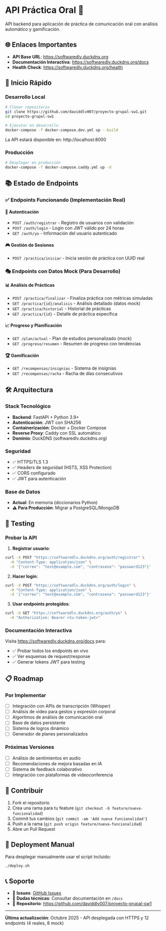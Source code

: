 # API Práctica Oral 🎤

API backend para aplicación de práctica de comunicación oral con análisis automático y gamificación.

## 🌐 Enlaces Importantes

- **API Base URL**: https://softwaredlv.duckdns.org
- **Documentación Interactiva**: https://softwaredlv.duckdns.org/docs
- **Health Check**: https://softwaredlv.duckdns.org/health

## 🚀 Inicio Rápido

### Desarrollo Local

```bash
# Clonar repositorio
git clone https://github.com/daviddlv007/proyecto-grupal-sw1.git
cd proyecto-grupal-sw1

# Ejecutar en desarrollo
docker-compose -f docker-compose.dev.yml up --build
```

La API estará disponible en: http://localhost:8000

### Producción

```bash
# Desplegar en producción
docker-compose -f docker-compose.caddy.yml up -d
```

## 📚 Estado de Endpoints

### ✅ Endpoints Funcionando (Implementación Real)

#### 🔐 Autenticación
- `POST /auth/registrar` - Registro de usuarios con validación
- `POST /auth/login` - Login con JWT válido por 24 horas  
- `GET /auth/yo` - Información del usuario autenticado

#### 🎮 Gestión de Sesiones
- `POST /practica/iniciar` - Inicia sesión de práctica con UUID real

### 🎭 Endpoints con Datos Mock (Para Desarrollo)

#### 📊 Análisis de Prácticas
- `POST /practica/finalizar` - Finaliza práctica con métricas simuladas
- `GET /practica/{id}/analisis` - Análisis detallado (datos mock)
- `GET /practica/historial` - Historial de prácticas
- `GET /practica/{id}` - Detalle de práctica específica

#### 📈 Progreso y Planificación  
- `GET /plan/actual` - Plan de estudios personalizado (mock)
- `GET /progreso/resumen` - Resumen de progreso con tendencias

#### 🏆 Gamificación
- `GET /recompensas/insignias` - Sistema de insignias
- `GET /recompensas/racha` - Racha de días consecutivos

## 🛠️ Arquitectura

### Stack Tecnológico
- **Backend**: FastAPI + Python 3.9+
- **Autenticación**: JWT con SHA256
- **Containerización**: Docker + Docker Compose
- **Reverse Proxy**: Caddy con SSL automático
- **Dominio**: DuckDNS (softwaredlv.duckdns.org)

### Seguridad
- ✅ HTTPS/TLS 1.3 
- ✅ Headers de seguridad (HSTS, XSS Protection)
- ✅ CORS configurado
- ✅ JWT para autenticación

### Base de Datos
- **Actual**: En memoria (diccionarios Python)
- **⚠️ Para Producción**: Migrar a PostgreSQL/MongoDB

## 🧪 Testing

### Probar la API

1. **Registrar usuario**:
```bash
curl -X POST "https://softwaredlv.duckdns.org/auth/registrar" \
  -H "Content-Type: application/json" \
  -d '{"correo": "test@example.com", "contrasena": "password123"}'
```

2. **Hacer login**:
```bash
curl -X POST "https://softwaredlv.duckdns.org/auth/login" \
  -H "Content-Type: application/json" \
  -d '{"correo": "test@example.com", "contrasena": "password123"}'
```

3. **Usar endpoints protegidos**:
```bash
curl -X GET "https://softwaredlv.duckdns.org/auth/yo" \
  -H "Authorization: Bearer <tu-token-jwt>"
```

### Documentación Interactiva

Visita https://softwaredlv.duckdns.org/docs para:
- ✅ Probar todos los endpoints en vivo
- ✅ Ver esquemas de request/response  
- ✅ Generar tokens JWT para testing

## 📋 Roadmap

### Por Implementar
- [ ] Integración con APIs de transcripción (Whisper)
- [ ] Análisis de video para gestos y expresión corporal
- [ ] Algoritmos de análisis de comunicación oral
- [ ] Base de datos persistente
- [ ] Sistema de logros dinámico
- [ ] Generador de planes personalizados

### Próximas Versiones
- [ ] Análisis de sentimientos en audio
- [ ] Recomendaciones de mejora basadas en IA
- [ ] Sistema de feedback colaborativo
- [ ] Integración con plataformas de videoconferencia

## 🤝 Contribuir

1. Fork el repositorio
2. Crea una rama para tu feature (`git checkout -b feature/nueva-funcionalidad`)
3. Commit tus cambios (`git commit -am 'Add nueva funcionalidad'`)
4. Push a la rama (`git push origin feature/nueva-funcionalidad`)
5. Abre un Pull Request

## 📝 Deployment Manual

Para desplegar manualmente usar el script incluido:

```bash
./deploy.sh
```

## 📞 Soporte

- 🐛 **Issues**: [GitHub Issues](https://github.com/daviddlv007/proyecto-grupal-sw1/issues)
- 📧 **Dudas técnicas**: Consultar documentación en `/docs`
- 🔗 **Repositorio**: https://github.com/daviddlv007/proyecto-grupal-sw1

---

**Última actualización**: Octubre 2025 - API desplegada con HTTPS y 12 endpoints (4 reales, 8 mock)